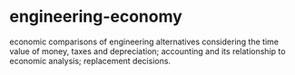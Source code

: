 # engineering-economy
economic comparisons of engineering alternatives considering the time value of money, taxes and depreciation; accounting and its relationship to economic analysis; replacement decisions. 
